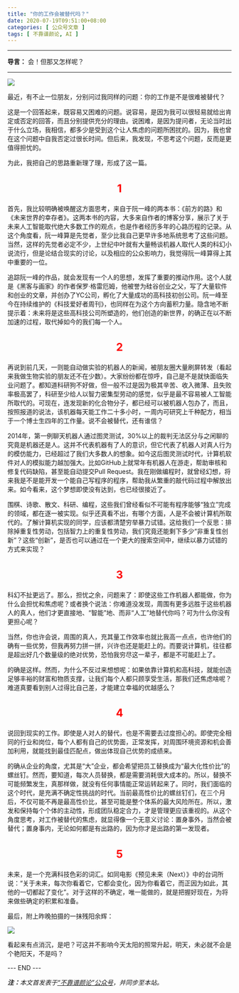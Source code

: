 ```yaml
---
title: "你的工作会被替代吗？"
date: 2020-07-19T09:51:00+08:00
categories: [ 公众号文章 ]
tags: [ 不靠谱颜论, AI ]
---
```


---

**导言：** 会！但那又怎样呢？

---

<img src="200719-keyboard.jpg" style="max-width:500px"/>

最近，有不止一位朋友，分别问过我同样的问题：你的工作是不是很难被替代？

这是一个回答起来，既容易又困难的问题。说容易，是因为我可以很轻易就给出肯定或否定的回答，而且分别提供充分的理由。说困难，是因为提问者，无论当时出于什么立场，我相信，都多少是受到这个让人焦虑的问题所困扰的。因为，我也曾在这个问题中自我否定过很长时间。但后来，我发现，不思考这个问题，反而是更值得担忧的。

为此，我把自己的思路重新理了理，形成了这一篇。

<h2 style="text-align:center;color:red;font-size:24px">1</h2>

首先，我比较明确被唤醒这方面思考，来自于阮一峰的两本书：《前方的路》和《未来世界的幸存者》。这两本书的内容，大多来自作者的博客分享，展示了关于未来人工智能取代绝大多数工作的观点，也是作者经历多年的心路历程的记录。从这个角度看，阮一峰算是先觉者，至少比我自己更早许多地系统思考了这些问题。当然，这样的先觉者必定不少，上世纪中叶就有大量畅谈机器人取代人类的科幻小说流行，但是论结合现实的讨论，以及相应的公众影响力，我觉得阮一峰算得上其中重要的一位。

追踪阮一峰的作品，就会发现有一个人的思想，发挥了重要的推动作用。这个人就是《黑客与画家》的作者保罗·格雷厄姆，他被誉为硅谷创业之父，写了大量软件和创业的文章，并创办了YC公司，孵化了大量成功的高科技初创公司。阮一峰至今在持续维护的《科技爱好者周刊》，也同样在为这个方向蓄积力量。隐含地不断提示着：未来将是这些高科技公司所塑造的，他们创造的新世界，的确正在以不断加速的过程，取代掉如今的我们每一个人。

<h2 style="text-align:center;color:red;font-size:24px">2</h2>

再说到前几天，一则能自动做实验的机器人的新闻，被朋友圈大量刷屏转发（看起来我做生物实验的朋友还不在少数）。大家纷纷都在惊呼，自己是不是就快面临失业问题了。都知道科研狗不好做，但一般不过是因为极其辛苦、收入微薄、且失败率极高罢了，科研至少给人以智力密集型劳动的感觉，似乎是最不容易被人工智能所取代的。可现在，连发现新的化合物分子，都已经可以被机器人包办了，而且，按照报道的说法，该机器每天能工作二十多小时，一周内可研究上千种配方，相当于一个博士生四年的工作量。说不会被替代，还有谁信？

2014年，第一例聊天机器人通过图灵测试，30%以上的裁判无法区分与之闲聊的究竟是机器还是人。这并不代表机器有了人的意识，但它代表了机器人对真人行为的模仿能力，已经超过了我们大多数人的想象。如今这后图灵测试时代，计算机软件对人的模拟能力越加强大。比如GitHub上就常年有机器人在游走，帮助审核和修复代码缺陷，甚至能自动提交Pull Request。我在刚做编程时，就曾经幻想，将来我是不是能开发一个能自己写程序的程序，帮助我从繁重的敲代码过程中解放出来。如今看来，这个梦想即使没有达到，也已经很接近了。

围棋、诗歌、散文、科研、编程，这些我们曾经看似不可能有程序能够“独立”完成的领域，都在逐一被实现。似乎还真看不出，有哪个方面，人是不会被计算机所取代的。了解计算机实现的同学，应该都清楚穷举暴力试错。这给我们一个反思：排除掉重复性劳动，包括智力上的重复性劳动，我们究竟还能剩下多少“非重复性创新”？这些“创新”，是否也可以通过在一个更大的搜索空间中，继续以暴力试错的方式来实现？

<h2 style="text-align:center;color:red;font-size:24px">3</h2>

科幻不扯更远了。那么，担忧之余，问题来了：即使这些工作机器人都能做，你为什么会担忧和焦虑呢？或者换个说法：你难道没发现，周围有更多远胜于这些机器人的真人，他们才更直接地、“智能”地、而非“人工”地替代你吗？可为什么你没有更担心呢？

当然，你也许会说，周围的真人，充其量工作效率也就比我高一点点，也许他们的确有一些优势，但我再努力拼一拼，兴许也还是能赶上的。而要说计算机，往往都是超出好几个数量级的绝对优势，恐怕我穷尽这一辈子，都是不可能赶上了。

的确是这样。然而，为什么不反过来想想呢：如果依靠计算机和高科技，就能创造足够丰裕的财富和物质支撑，让我们每个人都只顾享受生活，那我们还焦虑啥呢？难道真要看到别人过得比自己差，才能建立幸福的优越感么？

<h2 style="text-align:center;color:red;font-size:24px">4</h2>

说回到现实的工作。即使是人对人的替代，也是不需要去过度担心的。即使完全相同的行业和岗位，每个人都有自己的优势面，正常发挥，对周围环境资源和机会善加利用，就能找到最佳匹配点，做出体现自己优势的成绩来。

的确从企业的角度，尤其是“大”企业，都会希望把员工替换成为“最大化性价比”的螺丝钉。然而，要知道，每次人员替换，都是需要消耗很大成本的。所以，替换不可能频繁发生，真那样做，就没有任何事情能正常运转起来了。同时，我们面临的这个时代，是充满不确定性挑战的时代。当前最高性价比的螺丝钉们，在三个月后，不仅可能不再是最高性价比，甚至可能是整个体系的最大风险所在。所以，激发和保持每个个体的主动性，形成团队稳定合力，才是管理更应该重视的。从这个角度思考，对工作被替代的焦虑，就显得像一个无意义讨论：置身事外，当然会被替代；置身事内，无论如何都是有出路的，因为你才是出路的第一发现者。

<h2 style="text-align:center;color:red;font-size:24px">5</h2>

未来，是一个充满科技色彩的词汇。如同电影《预见未来（Next）》中的台词所说：“关于未来，每次你看着它，它都会变化，因为你看着它，而正因为如此，其他的一切都起了变化”。对于这样的不确定，唯一能做的，就是把握好现在，为将来做些确定的积累和准备。

最后，附上昨晚拍摄的一抹残阳余辉：

<img src="200719-river-view.jpg" style="max-width:500px"/>

看起来有点消沉，是吧？可这并不影响今天太阳的照常升起，明天，未必就不会是个艳阳天，不是吗？

<div class="p-5 text-center">--- END ---</div>

<i><b>注：</b>本文首发表于[“不靠谱颜论”公众号](https://mp.weixin.qq.com/s/UrffeZuRKc7FrBwK4ltfSQ)，并同步至本站。</i>
